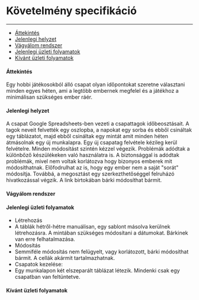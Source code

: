 # Követelmény specifikáció
* * *

- [Áttekintés](#áttekintés)
- [Jelenlegi helyzet](#jelenlegi-helyzet)
- [Vágyálom rendszer](#vágyálom-rendszer)
- [Jelenlegi üzleti folyamatok](#jelenlegi-üzleti-folyamatok)
- [Kívánt üzleti folyamatok](#kívánt-üzleti-folyamatok)



#### Áttekintés
Egy hobbi játékosokból álló csapat olyan időpontokat szeretne választani minden egyes héten, ami a legtöbb embernek megfelel és a játékhoz a minimálisan szükséges ember ráér.
#### Jelenlegi helyzet
A csapat  Google Spreadsheets-ben vezeti a csapattagok időbeosztásait. A tagok neveit felvették egy oszlopba, a napokat egy sorba és ebből csináltak egy táblázatot, majd ebből csináltak egy mintát amit minden héten átmásolnak egy új munkalapra. Egy új csapatag felvétele kézileg kerül felvételre. Minden módosítást szintén kézzel végezik. Problémák adódtak a különbőző készülékeken való használatra is. A biztonsággal is adódtak problémák, mivel nem voltak korlátozva hogy bizonyos emberek mit módosíthatnak. Előfodrulhat az is, hogy egy ember nem a saját "sorát" módosítja. Továbbá, a megosztást egy szerkezthetőséggel felruházó hivatkozással végzik. A link birtokában bárki módosíthat bármit.
#### Vágyálom rendszer
#### Jelenlegi üzleti folyamatok
- Létrehozás
 - A táblák hétről-hétre manuálisan, egy sablont másolva kerülnek létrehozásra. A mintában szükséges módosítani a dátumokat. Bárkinek van erre felhatalmazása.
- Módosítás
 - Semmiféle módosítás nem felügyelt, vagy korlátozott, bárki módosíthat bármit. A cellák akármit tartalmazhatnak.
- Csapatok kezelése:
 - Egy munkalapon két elszeparált táblázat létezik. Mindenki csak egy csapatban van feltüntetve.

#### Kívánt üzleti folyamatok
